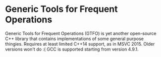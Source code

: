 # Generic Tools for Frequent Operations
Generic Tools for Frequent Operations (GTFO) is yet another open-source C++ library that contains implementations of some general purpose thingies.
Requires at least limited C++14 support, as in MSVC 2015. Older versions won't do :(
GCC is supported starting from version 4.9.1. 
